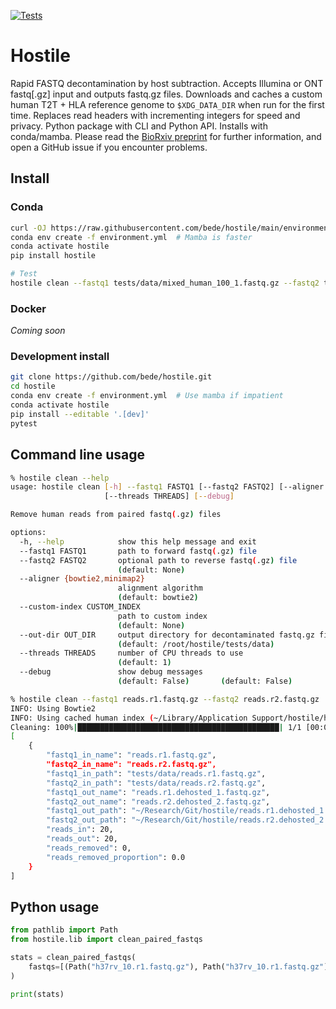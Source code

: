 [![Tests](https://github.com/bede/hostile/actions/workflows/test.yml/badge.svg)](https://github.com/bede/hostile/actions/workflows/test.yml)

# Hostile

Rapid FASTQ decontamination by host subtraction. Accepts Illumina or ONT fastq[.gz] input and outputs fastq.gz files. Downloads and caches a custom human T2T + HLA reference genome to `$XDG_DATA_DIR` when run for the first time. Replaces read headers with incrementing integers for speed and privacy. Python package with CLI and Python API. Installs with conda/mamba. Please read the [BioRxiv preprint](https://www.biorxiv.org/content/10.1101/2023.07.04.547735) for further information, and open a GitHub issue if you encounter problems.



## Install

### Conda

```bash
curl -OJ https://raw.githubusercontent.com/bede/hostile/main/environment.yml
conda env create -f environment.yml  # Mamba is faster
conda activate hostile
pip install hostile

# Test
hostile clean --fastq1 tests/data/mixed_human_100_1.fastq.gz --fastq2 tests/data/mixed_human_100_2.fastq.gz
```



### Docker

*Coming soon*



### Development install

```bash
git clone https://github.com/bede/hostile.git
cd hostile
conda env create -f environment.yml  # Use mamba if impatient
conda activate hostile
pip install --editable '.[dev]'
pytest
```




## Command line usage

```bash
% hostile clean --help
usage: hostile clean [-h] --fastq1 FASTQ1 [--fastq2 FASTQ2] [--aligner {bowtie2,minimap2}] [--custom-index CUSTOM_INDEX] [--out-dir OUT_DIR]
                     [--threads THREADS] [--debug]

Remove human reads from paired fastq(.gz) files

options:
  -h, --help            show this help message and exit
  --fastq1 FASTQ1       path to forward fastq(.gz) file
  --fastq2 FASTQ2       optional path to reverse fastq(.gz) file
                        (default: None)
  --aligner {bowtie2,minimap2}
                        alignment algorithm
                        (default: bowtie2)
  --custom-index CUSTOM_INDEX
                        path to custom index
                        (default: None)
  --out-dir OUT_DIR     output directory for decontaminated fastq.gz files
                        (default: /root/hostile/tests/data)
  --threads THREADS     number of CPU threads to use
                        (default: 1)
  --debug               show debug messages
                        (default: False)       (default: False)
```


```bash
% hostile clean --fastq1 reads.r1.fastq.gz --fastq2 reads.r2.fastq.gz
INFO: Using Bowtie2
INFO: Using cached human index (~/Library/Application Support/hostile/human-t2t-hla)
Cleaning: 100%|█████████████████████████████████████████████| 1/1 [00:00<00:00,  2.40it/s]
[
    {
        "fastq1_in_name": "reads.r1.fastq.gz",
        "fastq2_in_name": "reads.r2.fastq.gz",
        "fastq1_in_path": "tests/data/reads.r1.fastq.gz",
        "fastq2_in_path": "tests/data/reads.r2.fastq.gz",
        "fastq1_out_name": "reads.r1.dehosted_1.fastq.gz",
        "fastq2_out_name": "reads.r2.dehosted_2.fastq.gz",
        "fastq1_out_path": "~/Research/Git/hostile/reads.r1.dehosted_1.fastq.gz",
        "fastq2_out_path": "~/Research/Git/hostile/reads.r2.dehosted_2.fastq.gz",
        "reads_in": 20,
        "reads_out": 20,
        "reads_removed": 0,
        "reads_removed_proportion": 0.0
    }
]
```



## Python usage

```python
from pathlib import Path
from hostile.lib import clean_paired_fastqs

stats = clean_paired_fastqs(
    fastqs=[(Path("h37rv_10.r1.fastq.gz"), Path("h37rv_10.r1.fastq.gz"))]
)

print(stats)
```
